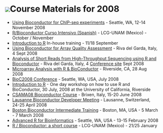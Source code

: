 ![](/images/icons/help.gif)Course Materials for 2008
====================================================

* [Using Bioconductor for ChIP-seq experiments](SeattleNov08/) - Seattle, WA,
  12-14 November 2008
* [R/Bioconductor Curso Intensivo (Spanish)](
  http://www.lcg.unam.mx/~lcollado/R/) - LCG-UNAM (Mexico) - October / November
* [Introduction to R](PHSIntro/) In-house training - 11/18 September
* [Using Bioconductor for Array Quality Assessment](
  http://www.mgedmeeting.org/bioconductor_tutorial) - Riva del Garda, Italy, 4
  Sept 2008
* [Analysis of Short Reads from High-Throughput Sequencing using R and
  Bioconductor](MGED08/BiostringsMGED2008.pdf) - Riva del Garda, Italy, 4
  [Conference site](http://www.mgedmeeting.org/shortreads_tutorial) Sept 2008
* [Microarray Analysis with R & BioConductor](
  http://faculty.ucr.edu/%7Etgirke/Workshops.htm) - Riverside, CA, 28 Aug 2008
* [BioC2008 Conference](BioC2008/) - Seattle, WA, USA, July 2008
* [Introduction to R](http://faculty.ucr.edu/~tgirke/Workshops.htm) - One day
  workshop on how to use R and BioConductor, 30 July, 2008 at the University
  of California, Riverside
* [CSAMA08 Bioconductor Course](http://marray.economia.unimi.it/2008/) - Brixen,
  Italy, 15-20 June 2008
* [Lausanne Bioconductor Developer Meeting](
  http://wiki.fhcrc.org/bioc/Lausanne_Dev_Meeting_2008) - Lausanne,
  Switzerland, 24-25 April 2008
* [Boston Bioconductor Intermediate Training](
  http://www.biostat.harvard.edu/%7Ecarey/bos08bct/bosMar08.html) - Boston,
  MA, USA - 5 March - 7 March 2008
* [Advanced R for Bioinformatics](advanced_R/) - Seattle, WA, USA - 13-15
  February 2008
* [R / Bioconductor: a short course](
  http://wiki.biostat.berkeley.edu/~bullard/courses/T-mexico-08/) - LCG-UNAM
  (Mexico) - 21/25 January
